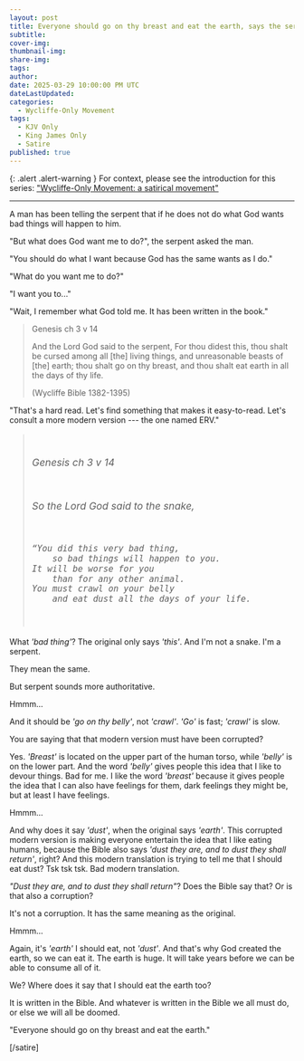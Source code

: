 ```yaml
---
layout: post
title: Everyone should go on thy breast and eat the earth, says the serpent
subtitle:
cover-img: 
thumbnail-img: 
share-img: 
tags:
author: 
date: 2025-03-29 10:00:00 PM UTC
dateLastUpdated:
categories:
  - Wycliffe-Only Movement
tags: 
  - KJV Only
  - King James Only
  - Satire
published: true
---
```


{: .alert .alert-warning }
For context, please see the introduction for this series: ["Wycliffe-Only Movement: a satirical movement"](/wycliffe-only-satirical-movement)

---

<div class="wycliffe-only-conversation" markdown="1">

A man has been telling the serpent that if he does not do what God wants bad things will happen to him.

"But what does God want me to do?", the serpent asked the man.

"You should do what I want because God has the same wants as I do."

"What do you want me to do?"

"I want you to..."

"Wait, I remember what God told me. It has been written in the book."

> Genesis ch 3 v 14
>
> And the Lord God said to the serpent, For thou didest this, thou shalt be cursed among all [the] living things, and unreasonable beasts of [the] earth; thou shalt go on thy breast, and thou shalt eat earth in all the days of thy life.
>
> (Wycliffe Bible 1382-1395)

<!-- Genesis 3:14 -->


"That's a hard read. Let's find something that makes it easy-to-read. Let's consult a more modern version --- the one named ERV."

<blockquote >
<pre style="font-size: 1.1rem; font-family: var(--body-font); line-height: 1.2; color: #5f5f5f; font-style: italic;">

Genesis ch 3 v 14

So the Lord God said to the snake,

    “You did this very bad thing,
        so bad things will happen to you.
    It will be worse for you
        than for any other animal.
    You must crawl on your belly
        and eat dust all the days of your life.
</pre>
</blockquote>

What _'bad thing'_? The original only says _'this'_. And I'm not a snake. I'm a serpent.

They mean the same.

But serpent sounds more authoritative.

Hmmm...

And it should be _'go on thy belly'_, not _'crawl'_. _'Go'_ is fast; _'crawl'_ is slow.

You are saying that that modern version must have been corrupted?

Yes. _'Breast'_ is located on the upper part of the human torso, while _'belly'_ is on the lower part. And the word _'belly'_ gives people this idea that I like to devour things. Bad for me. I like the word _'breast'_ because it gives people the idea that I can also have feelings for them, dark feelings they might be, but at least I have feelings. 

Hmmm...

And why does it say _'dust'_, when the original says _'earth'_. This corrupted modern version is making everyone entertain the idea that I like eating humans, because the Bible also says _'dust they are, and to dust they shall return'_, right? And this modern translation is trying to tell me that I should eat dust? Tsk tsk tsk. Bad modern translation.

_"Dust they are, and to dust they shall return"_? Does the Bible say that? Or is that also a corruption?

It's not a corruption. It has the same meaning as the original.

Hmmm...

Again, it's _'earth'_ I should eat, not _'dust'_. And that's why God created the earth, so we can eat it. The earth is huge. It will take years before we can be able to consume all of it.

We? Where does it say that I should eat the earth too?

It is written in the Bible. And whatever is written in the Bible we all must do, or else we will all be doomed.

</div>

"Everyone should go on thy breast and eat the earth."

[/satire]